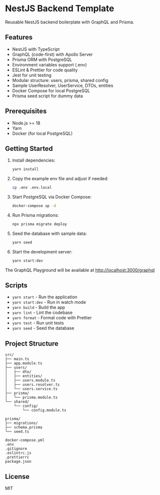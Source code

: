 # NestJS Backend Template

Reusable NestJS backend boilerplate with GraphQL and Prisma.

## Features

- NestJS with TypeScript
- GraphQL (code-first) with Apollo Server
- Prisma ORM with PostgreSQL
- Environment variables support (.env)
- ESLint & Prettier for code quality
- Jest for unit testing
- Modular structure: users, prisma, shared config
- Sample UserResolver, UserService, DTOs, entities
- Docker Compose for local PostgreSQL
- Prisma seed script for dummy data

## Prerequisites

- Node.js >= 18
- Yarn
- Docker (for local PostgreSQL)

## Getting Started

1. Install dependencies:

   ```bash
   yarn install
   ```

2. Copy the example env file and adjust if needed:

   ```bash
   cp .env .env.local
   ```

3. Start PostgreSQL via Docker Compose:

   ```bash
   docker-compose up -d
   ```

4. Run Prisma migrations:

   ```bash
   npx prisma migrate deploy
   ```

5. Seed the database with sample data:

   ```bash
   yarn seed
   ```

6. Start the development server:

   ```bash
   yarn start:dev
   ```

The GraphQL Playground will be available at <http://localhost:3000/graphql>

## Scripts

- `yarn start` - Run the application
- `yarn start:dev` - Run in watch mode
- `yarn build` - Build the app
- `yarn lint` - Lint the codebase
- `yarn format` - Format code with Prettier
- `yarn test` - Run unit tests
- `yarn seed` - Seed the database

## Project Structure

```text
src/
├── main.ts
├── app.module.ts
├── users/
│   ├── dto/
│   ├── entities/
│   ├── users.module.ts
│   ├── users.resolver.ts
│   └── users.service.ts
├── prisma/
│   └── prisma.module.ts
└── shared/
    └── config/
        └── config.module.ts

prisma/
├── migrations/
├── schema.prisma
└── seed.ts

docker-compose.yml
.env
.gitignore
.eslintrc.js
.prettierrc
package.json
```

## License

MIT
